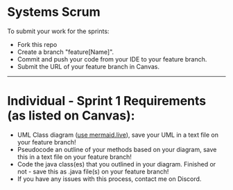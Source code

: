 # Systems Scrum 

To submit your work for the sprints:
* Fork this repo
* Create a branch "feature[Name]".
* Commit and push your code from your IDE to your feature branch.
* Submit the URL of your feature branch in Canvas.

-------

# Individual - Sprint 1 Requirements (as listed on Canvas):
* UML Class diagram ([use mermaid.live](https://mermaid.live/)), save your UML in a text file on your feature branch!
* Pseudocode an outline of your methods based on your diagram, save this in a text file on your feature branch!
* Code the java class(es) that you outlined in your diagram. Finished or not - save this as .java file(s) on your feature branch!
* If you have any issues with this process, contact me on Discord.
